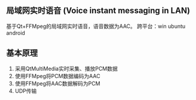 ## 局域网实时语音 (Voice instant messaging in LAN)

基于Qt+FFMpeg的局域网实时语音，语音数据为AAC。
跨平台：win ubuntu android

## 基本原理

1. 采用QtMultiMedia实时采集、播放PCM数据
2. 使用FFMpeg将PCM数据编码为AAC
3. 使用FFMpeg将AAC数据解码为PCM
4. UDP传输
